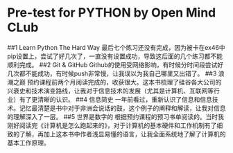 # Pre-test for PYTHON by Open Mind CLub
##1 Learn Python The Hard Way
最后七个练习还没有完成，因为被卡在ex46中pip设置上，尝试了好几次了，一直没有设置成功，导致这后面的几个练习都不能顺利完成。
##2 Git & GitHub
Github的使用受网络影响，有时候分时间段尝试好几次都不能成功，有时候push非常慢，让我误以为我自己哪里又出错了。
##3 浪潮之巅
预约课程前两个月阅读完成的，收获很大。这本书梳理了硅谷各大公司的兴衰史和技术演变路线，让我对于信息技术的发展（尤其是计算机、互联网等行业）有了更清晰的认识。
##4 信息简史
一年前看过，重新认识了信息和信息技术。记忆最清楚是书中对于非洲会说话的鼓，这个例子的阐释和解读，让我对信息的理解深入了一层。
##5 世界是数字的
根据预约课程的预习书单阅读的。当时我刚好阅读完《计算机是怎么跑起来的》，对于计算机的基本硬件和工作机制有了细致的了解，再加上这本书中作者浅显易懂的语言，让我全面系统地了解了计算机的基本工作原理。
